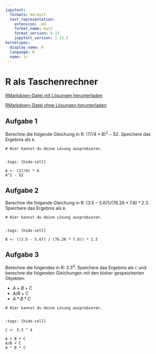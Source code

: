```yaml
---
jupytext:
  formats: md:myst
  text_representation:
    extension: .md
    format_name: myst
    format_version: 0.13
    jupytext_version: 1.11.5
kernelspec:
  display_name: R
  language: R
  name: ir
---
```


# R als Taschenrechner 

<a href=https://raw.githubusercontent.com/Methods-Berlin/RTraining/main/Aufgaben_rmd/R_als_Taschenrechner.Rmd download=R_als_Taschenrechner.Rmd>RMarkdown-Datei mit Lösungen herunterladen</a>


<a href=https://raw.githubusercontent.com/Methods-Berlin/RTraining/Rmd_ohne_Loesung/Rmd_ohne_Loesungen/R_als_Taschenrechner.Rmd download=R_als_Taschenrechner.Rmd>RMarkdown-Datei ohne Lösungen herunterladen</a>



## Aufgabe 1

Berechne die folgende Gleichung in R:  $(17/4 * 8)^2 - 52$. Speichere das Ergebnis als `A`.


```{code-cell} r
# Hier kannst du deine Lösung ausprobieren.


```

<!-- loesung: start-->


```{code-cell} r
:tags: [hide-cell]

A <- (17/4) * 8
A^2 - 52

```


<!-- loesung: ende-->


## Aufgabe 2

Berechne die folgende Gleichung in R: $(3.5 - 5.67) / (76.26 * 7.8) * 2.3$. Speichere das Ergebnis als `B`. 

```{code-cell} r
# Hier kannst du deine Lösung ausprobieren.


```

<!-- loesung: start-->


```{code-cell} r
:tags: [hide-cell]

B <- ((3.5 - 5.67) / (76.26 * 7.8)) * 2.3

```


<!-- loesung: ende-->


## Aufgabe 3

Berechne die folgendes in R: $3.3^4$. Speichere das Ergebnis als `C` und berechne die folgenden Gleichungen mit den bisher gespeicherten Objekten: 

* $A + B + C$ 
* $A/B + C$
* $A * B * C$

```{code-cell} r
# Hier kannst du deine Lösung ausprobieren.


```

<!-- loesung: start-->


```{code-cell} r
:tags: [hide-cell]

C <- 3.3 ^ 4

A + B + C 
A/B + C
A * B * C
  
```


<!-- loesung: ende-->

